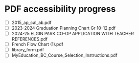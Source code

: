 # PDF accessibility progress
[//]: # (TODO: accessibility)
- [ ] 2015_ap_cal_ab.pdf
- [ ] 2023-2024 Graduation Planning Chart Gr 10-12.pdf
- [ ] 2024-25 ELGIN PARK CO-OP APPLICATION WITH TEACHER REFERENCES.pdf
- [ ] French Flow Chart (1).pdf
- [ ] library_form.pdf
- [ ] MyEducation_BC_Course_Selection_Instructions.pdf